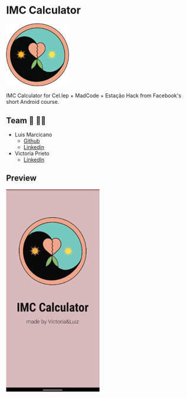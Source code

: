 # IMC Calculator

<img src="https://github.com/VicPrieto/IMC-Calculator/blob/master/app/src/main/res/drawable/nro.png" width="170"/>

IMC Calculator for Cel.lep + MadCode + Estação Hack from Facebook's short Android course.

## Team :adult: :curly_haired_man:
- Luis Marcicano
  - [Github](https://github.com/luizmarcicano)
  - [Linkedin](https://www.linkedin.com/in/luiz-guilherme-lima-marcicano-2889a2170/)
- Victoria Prieto
  - [LinkedIn](https://www.linkedin.com/in/vict%C3%B3ria-gamarano-prieto-32935a161/)
  
## Preview
![AltText](https://github.com/VicPrieto/IMC-Calculator/blob/master/app/src/main/res/drawable-v24/imc.gif)

